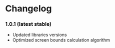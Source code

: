# Changelog

### 1.0.1 (latest stable)

* Updated libraries versions
* Optimized screen bounds calculation algorithm